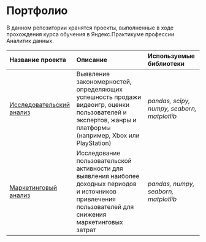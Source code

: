 # Портфолио

В данном репозитории хранятся проекты, выполненные в ходе прохождения курса обучения в Яндекс.Практикуме профессии Аналитик данных.

| Название проекта | Описание | Используемые библиотеки | 
| :---------------------- | :---------------------- | :---------------------- |
| [Исследовательский анализ](Exploratory%20Analysis%20Project) | Выявление закономерностей, определяющих успешность продажи видеоигр, оценки пользователей и экспертов, жанры и платформы (например, Xbox или PlayStation)| *pandas, scipy, numpy, seaborn, matplotlib* |
| [Маркетинговый анализ](Marketing%20Analysis%20Project) | Исследование пользовательской активности для выявления наиболее доходных периодов и источников привлечения пользователей для снижения маркетинговых затрат| *pandas, numpy, seaborn, matplotlib* |
